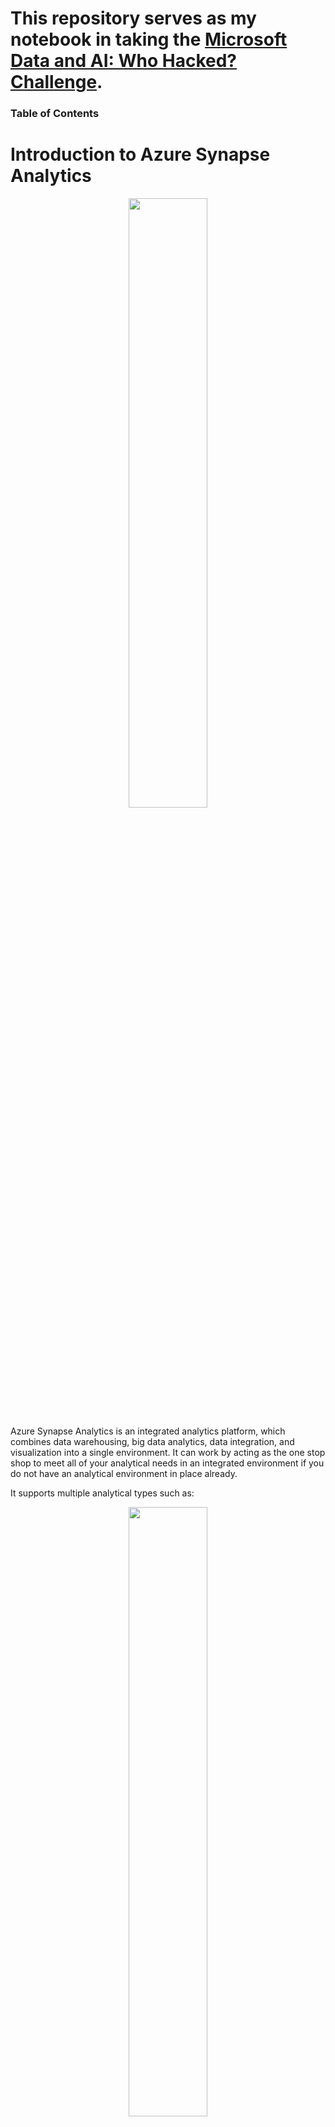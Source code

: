# This repository serves as my notebook in taking the [Microsoft Data and AI: Who Hacked? Challenge](https://docs.microsoft.com/en-us/learn/challenges?id=6e76f1bd-257e-48d5-875b-b6f1e25cf028&WT.mc_id=cloudskillschallenge_6e76f1bd-257e-48d5-875b-b6f1e25cf028).

### Table of Contents

# Introduction to Azure Synapse Analytics
<p align="center" width="100%">
    <img width="50%" src="https://github.com/cedricquitor/ml-ai-notebook/blob/main/images/synapse-overview.png">
</p>

Azure Synapse Analytics is an integrated analytics platform, which combines data warehousing, big data analytics, data integration, and visualization into a single environment. It can work by acting as the one stop shop to meet all of your analytical needs in an integrated environment if you do not have an analytical environment in place already.

It supports multiple analytical types such as:

<p align="center" width="100%">
    <img width="50%" src="https://github.com/cedricquitor/ml-ai-notebook/blob/main/images/types-analytics.png">
</p>

### Descriptive analytics
Descriptive analytics answers the question *“What is happening in my business?”*

Common solution: Create a data warehouse.

Azure Synapse Analytics leverages the dedicated SQL pool capability that enables you to create a persisted data warehouse to perform this type of analysis.

### Diagnostic analytics
Diagnostic analytics deals with answering the question *“Why is it happening?*

Common solution: Explore information in existing data warehouse or a wider search in your data estate to find more data.

You can use the same serverless SQL pool capability within Azure Synapse Analytics that enables you to interactively explore data within a data lake. Serverless SQL pools can quickly enable a user to search for additional data.

### Predictive analytics
Predictive analysis answers the question *“What is likely to happen in the future based on previous trends and patterns?”*

Azure Synapse Spark, an integrated Apache Spark engine, pools can be used with other services such as Azure Machine Learning Services, or Azure Databricks.

### Prescriptive analytics
This type of analytics looks at *executing actions based on real-time or near real-time analysis of data*, using predictive analytics.

Azure Synapse Analytics provides this capability through both Apache Spark, Azure Synapse Link, and by integrating streaming technologies such as Azure Stream Analytics.

Azure Synapse Analytics brings two worlds, serverless and dedicated resources, together with a unified data integration experience to ingest, prepare, manage, and serve data using Azure Synapse Pipelines. In addition, you can visualize the data in the form of dashboards and reports for immediate analysis using Power BI, which is integrated into the service too.

## Apache Spark pool with full support for Scala, Python, SparkSQL, and C#
You can develop big data engineering and machine learning solutions using Apache Spark for Azure Synapse. You can take advantage of the big data computation engine to deal with complex compute transformations that would take too long in a data warehouse. For machine learning workloads, you can use SparkML algorithms and AzureML integration for Apache Spark 2.4 with built-in support for Linux Foundation Delta Lake.

## Data integration with Azure Synapse Pipelines
Azure Synapse Pipelines leverages the capabilities of Azure Data Factory and is the cloud-based ETL and data integration service that allows you to create data-driven workflows for orchestrating data movement and transforming data at scale.

You can create and schedule data-driven workflows with Azure Synapse Pipelines. You can build complex ETL processes that transform data visually with data flows or by using compute services such as Azure Databricks.

## Perform operational analytics with near real-time hybrid transactional and analytical processing with Azure Synapse Link
Azure Synapse Analytics enables you to reach out to operational data using Azure Synapse Link, and is achieved without impacting the performance of the transactional data store. As data changes in the transactional system, the changed data is fed to the analytical store in a Column store format from which Azure Synapse Link can query with no disruption to the source system.

## When to use Azure Synapse Analytics
Across all organizations and industries, the common use cases for Azure Synapse Analytics are identified by the need for:

### Modern data warehousing
This involves the ability to integrate all data, including big data, to reason over data for analytics and reporting purposes from a descriptive analytics perspective, independent of its location or structure.

### Advanced analytics
Enables organizations to perform predictive analytics using both the native features of Azure Synapse Analytics, and integrating with other technologies such as Azure Databricks.

### Data exploration and discovery
The serverless SQL pool functionality provided by Azure Synapse Analytics enables Data Analysts, Data Engineers and Data Scientist alike to explore the data within your data estate. This capability supports data discovery, diagnostic analytics, and exploratory data analysis.

### Real time analytics
Azure Synapse Analytics can capture, store and analyze data in real-time or near-real time with features such as Azure Synapse Link, or through the integration of services such as Azure Stream Analytics and Azure Data Explorer.

### Data integration
Azure Synapse Pipelines enables you to ingest, prepare, model and serve the data to be used by downstream systems. This can be used by components of Azure Synapse Analytics exclusively.

<p align="center" width="100%">
    <img width="50%" src="https://github.com/cedricquitor/ml-ai-notebook/blob/main/images/synapse-only-process.png">
</p>

It can also interact with existing Azure services that you may already have in place for your existing analytical solutions.

<p align="center" width="100%">
    <img width="50%" src="https://github.com/cedricquitor/ml-ai-notebook/blob/main/images/synapse-azure-process.png">
</p>

### Integrated analytics
With the variety of analytics that can be performed on the data at your disposal, putting together the services in a cohesive solution can be a complex operation. Azure Synapse Analytics removes this complexity by integrating the analytics landscape into one service.

# Design a Modern Data Warehouse using Azure Synapse Analytics
## Describe a modern data warehouse
A modern data warehouse lets you bring together all your data at any scale easily, and means you can get insights through analytical dashboards, operational reports, or advanced analytics for all your users.

The pace of change in both the capabilities of technologies, and the elastic nature of cloud services has meant that new opportunities have been presented to evolve the data warehouse to handle modern workloads including:

### Increased volumes of data
Microsoft Azure services have the capability to scale its capacity to meet the demands that an organization faces as its data grows. In traditional on-premises data, scaling on-premises servers is a non-trivial task that involves costs, procurement of additional hardware, as well as potential disruption to the business to meet the demand.

You can auto-scale or scale in one click with Azure. It is pay-as-you go compared to on-premise which requires you to pay upfront cost.

### New varieties of data
Staging data is also simplified using Azure Data Lake Store Gen2, which can store a wide variety of data in its raw format, making the process of ingesting data into a data warehouse much easier.

Traditional data warehouses in the past have had difficulty in handling certain types of data. For example, extrapolating data from sources such as PDF files through to sound files were either too complex or cost prohibitive. The improvements in AI technologies such as Form Recognizer and Speech to Text Cognitive Services means that these types of data sources can now be passed through a cognitive service and outputted in a text-based format that can be stored in the Azure Data Lake Store Gen2, along with the source files themselves.

### Data velocities
Traditional on-premises data warehouses in the main have dealt with the batch movement of data based on a schedule. Some organization may build real-time data warehouse if the business need is compelling and the organization can absorb the cost of the implementation.

## Define a modern data warehouse architecture
When thinking about usage patterns that customers are using today to maximize the value of their data, a modern data warehouse lets you bring together all your data at scale easily, so you get to the insights through analytics dashboards, operational reporting, or advanced analytics for your users.

The process of building a modern data warehouse typically consists of:

- Data Ingestion and Preparation.
- Making the data ready for consumption by analytical tools.
- Providing access to the data, in a shaped format so that it can easily be consumed by data visualization tools.

Prior to the release of Azure Synapse Analytics, this would be achieved in the following way:

### Data ingestion and preparation
At the foundation, customers build a data lake to store all their data and different data types with Azure Data Lake Store Gen2. To ingest data, customers can do so code-free with over 100 data integration connectors with Azure Data Factory. Data Factory empowers customers to do code-free ETL/ELT, including preparation and transformation.

Whether the data is an on-premises data sources, other Azure services, or other cloud services, customers can seamlessly author, monitor, and manage their big data pipelines with a visual environment that is easy to use.

### Making the data ready for consumption by analytical tools
Azure Synapse Analytics implements a data warehouse using a dedicated SQL pool that leverages the Massively Parallel Processing engine that brings together enterprise data warehousing and Big Data analytics.

### Providing access to the data, in a shaped format so that it can easily be consumed by data visualization tools
Power BI enables customers to build visualizations on massive amounts of data and ensures that data insights are available to everyone across their organization. Power BI supports an enormous set of data sources, which can be queried live, or be used to model and ingest for detailed analysis and visualization.

### Defining a modern data warehousing architecture with Azure Synapse Analytics
You can either use Azure Synapse exclusively, which works well for green field projects. But for organizations with existing investments in Azure with Azure Data Factory, Azure Databricks and Power BI, you can take a hybrid approach and combine them with Azure Synapse Analytics. It is also important to understand that you can also use a range of languages to ingest data, clean, transform and serve the data. These languages can include the SQL, Python and Scala language. All of which can be used within Azure Synapse Analytics.

# Use automated machine learning in Azure Machine Learning
## What is machine learning?
It is a technique where you can use data to train a model that predicts unknown information.

For example, suppose Adventure Works Cycles is a business that rents cycles in a city. The business could use historic data to train a model that predicts daily rental demand in order to make sure sufficient staff and cycles are available.

To do this, Adventure Works could create a machine learning model that takes information about a specific day (the day of week, the anticipated weather conditions, and so on) as an input, and predicts the expected number of rentals as an output.

## Azure Machine Learning
Azure Machine Learning is a cloud-based service that helps simplify some of the tasks and reduce the time it takes to prepare data, train a model, and deploy a predictive service. 

## Create an Azure Machine Learning workspace
Azure Machine Learning is a cloud-based platform for building and operating machine learning solutions in Azure. It includes a wide range of features and capabilities that help data scientists prepare data, train models, publish predictive services, and monitor their usage. Most importantly, it helps data scientists increase their efficiency by automating many of the time-consuming tasks associated with training models; and it enables them to use cloud-based compute resources that scale effectively to handle large volumes of data while incurring costs only when actually used.

## Create an Azure Machine Learning workspace
Follow these steps to create a workspace:
1. Sign into the [Azure](https://portal.azure.com/#home) portal using your Microsoft credentials.
2. Select ＋Create a resource, search for Machine Learning, and create a new Azure Machine Learning resource with an Azure Machine Learning plan. Use the following settings:

    - **Subscription:** Your Azure subscription
    - **Resource group:** Create or select a resource group
    - **Workspace name:** Enter a unique name for your workspace
    - **Region:** Select the geographical region closest to you
    - **Storage account:** Note the default new storage account that will be created for your workspace
    - **Key vault:** Note the default new key vault that will be created for your workspace
    - **Application insights:** Note the default new application insights resource that will be created for your workspace
    - **Container registry:** None (one will be created automatically the first time you deploy a model to a container)

3. Select Review + create. Wait for your workspace to be created (it can take a few minutes). Then go to it in the portal.
4. On the Overview page for your workspace, launch Azure Machine Learning studio (or open a new browser tab and navigate to https://ml.azure.com), and sign into Azure Machine Learning studio using your Microsoft account.
5. In Azure Machine Learning studio, toggle the ☰ icon at the top left to view the various pages in the interface. You can use these pages to manage the resources in your workspace.

You can manage your workspace using the Azure portal, but for data scientists and Machine Learning operations engineers, Azure Machine Learning studio provides a more focused user interface for managing workspace resources.

## Create compute resources
At its core, Azure Machine Learning is a platform for training and managing machine learning models, for which you need compute on which to run the training process.

### Create a compute cluster
Compute targets are cloud-based resources on which you can run model training and data exploration processes.

In [Azure Machine Learning studio](https://ml.azure.com/), expand the left pane by selecting the three lines at the top left of the screen. View the Compute page (under Manage). This is where you manage the compute targets for your data science activities. There are four kinds of compute resource you can create:
- **Compute Instances:** Development workstations that data scientists can use to work with data and models.
- **Compute Clusters:** Scalable clusters of virtual machines for on-demand processing of experiment code.
- **Inference Clusters:** Deployment targets for predictive services that use your trained models.
- **Attached Compute:** Links to existing Azure compute resources, such as Virtual Machines or Azure Databricks clusters.

1. Switch to the Compute Clusters tab, and add a new compute cluster with the following settings. You'll use this to train a machine learning model:
- **Location:** Select the same as your workspace. If that location is not listed, choose the one closest to you
- **Virtual Machine tier:** Dedicated
- **Virtual Machine type:** CPU
- **Virtual Machine size:**
    - Choose **Select from all options**
    - Search for and select **Standard_DS11_v2**
- Select **Next**
- **Compute name:** enter a unique name
- **Minimum number of nodes:** 0
- **Maximum number of nodes:** 2
- **Idle seconds before scale down:** 120
- **Enable SSH access:** Unselected
- Select **Create**

## Explore data
Machine learning models must be trained with existing data. In this case, you'll use a dataset of historical bicycle rental details to train a model that predicts the number of bicycle rentals that should be expected on a given day, based on seasonal and meteorological features.

### Create a dataset
In Azure Machine Learning, data for model training and other operations is usually encapsulated in an object called a dataset.

1. View the comma-separated data at https://aka.ms/bike-rentals in your web browser.
2. In [Azure Machine Learning studio](https://ml.azure.com/), expand the left pane by selecting the three lines at the top left of the screen. View the Data page (under Assets). The Data page contains specific data files or tables that you plan to work with in Azure ML. You can create datasets from this page as well.
3. Create a new dataset from web files, using the following settings:
- **Basic Info:**
    - **Web URL:** https://aka.ms/bike-rentals
    - **Name:** bike-rentals
    - **Dataset type:** Tabular
    - **Description:** Bicycle rental data
    - **Skip data validation:** do not select
- **Settings and preview:**
    - **File format:** Delimited
    - **Delimiter:** Comma
    - **Encoding:** UTF-8
    - **Column headers:** Only first file has headers
    - **Skip rows:** None
    - **Dataset contains multi-line data:** do not select
- **Schema:**
    - Include all columns other than **Path**
    - Review the automatically detected types
- **Confirm details:**
    - Do not profile the dataset after creation

4. After the dataset has been created, open it and view the Explore page to see a sample of the data. This data contains historical features and labels for bike rentals.

## Train a machine learning model
The automated machine learning capability in Azure Machine Learning supports supervised machine learning models - in other words, models for which the training data includes known label values. You can use automated machine learning to train models for:
- **Classification** (predicting categories or classes)
- **Regression** (predicting numeric values)
- **Time series forecasting** (predicting numeric values at a future point in time)

### Run an automated machine learning experiment
In Azure Machine Learning, operations that you run are called experiments. Follow the steps to run an experiment that uses automated machine learning to train a regression model that predicts bicycle rentals.

1. In [Azure Machine Learning studio](https://ml.azure.com/), view the Automated ML page (under Author).
2. Create an Automated ML run with the following settings:
- **Select dataset:**
    - **Dataset:** bike-rentals
- **Configure run:**
    - **New experiment name:** mslearn-bike-rental
    - **Target column:** rentals (this is the label that the model is trained to predict)
    - **Select compute cluster:** the compute cluster that you created previously
- **Select task and settings:**
    - **Task type:** Regression (the model predicts a numeric value)

Notice under task type there are settings View additional configuration settings and View Featurization settings. Now configure these settings.
- **Additional configuration settings:**
    - **Primary metric:** Select **Normalized root mean squared error**
    - **Explain best model:** Selected — _this option causes automated machine learning to calculate feature importance for the best model which makes it possible to determine the influence of each feature on the predicted label._
    - **Use all supported models:** Unselected. You'll restrict the experiment to try only a few specific algorithms.
    - **Allowed models:** Select only **RandomForest** and **LightGBM** — normally you'd want to try as many as possible, but each model added increases the time it takes to run the experiment.
    - **Exit criterion:**
        - **Training job time (hours):** 0.5 — _ends the experiment after a maximum of 30 minutes._
        - **Metric score threshold:** 0.085 — _if a model achieves a normalized root mean squared error metric score of 0.085 or less, the experiment ends._
    - **Concurrency:** _do not change_
- **Featurization settings:**
    - **Enable featurization:** Selected — _automatically preprocess the features before training._

Click Next to go to the next selection pane.
- **Optional** Select the validation and test type
    - **Validation type:** Auto
    - **Test dataset (preview):** No test dataset required

3. When you finish submitting the automated ML run details, it starts automatically. Wait for the run status to change from Preparing to Running.
4. When the run status changes to Running, view the Models tab and observe as each possible combination of training algorithm and pre-processing steps is tried and the performance of the resulting model is evaluated. The page automatically refreshes periodically, but you can also select ↻ Refresh. It might take 10 minutes or so before models start to appear, as the cluster nodes must be initialized before training can begin.
5. Wait for the experiment to finish. It might take a while — now might be a good time for a coffee break!

### Review the best model
After the experiment has finished you can review the best performing model. In this case, you used exit criteria to stop the experiment. Thus the "best" model the experiment generated might not be the best possible model, just the best one found within the time allowed for this exercise.

1. On the Details tab of the automated machine learning run, note the best model summary.
2. Select the **Algorithm name** for the best model to view its details.

The best model is identified based on the evaluation metric you specified, _Normalized root mean squared error_.

A technique called _cross-validation_ is used to calculate the evaluation metric. After the model is trained using a portion of the data, the remaining portion is used to iteratively test, or cross-validate, the trained model. The metric is calculated by comparing the predicted value from the test with the actual known value, or label.

The difference between the predicted and actual value, known as the _residuals_, indicates the amount of error in the model. The particular performance metric you used, normalized root mean squared error, is calculated by squaring the errors across all of the test cases, finding the mean of these squares, and then taking the square root. What all of this means is that smaller this value is, the more accurate the model's predictions.

3. Next to the _Normalized root mean squared error value_, select **View all other metrics** to see values of other possible evaluation metrics for a regression model.
4. Select the **Metrics** tab and select the **residuals** and **predicted_true** charts if they are not already selected.

Review the charts which show the performance of the model. The chart compares the predicted values against the true values, and shows the residuals, the differences between predicted and actual values, as a histogram.

The **Predicted vs. True** chart should show a diagonal trend in which the predicted value correlates closely to the true value. The dotted line shows how a perfect model should perform. The closer the line of your model's average predicted value is to the dotted line, the better its performance. A histogram below the line chart shows the distribution of true values.

<p align="center" width="100%">
    <img width="50%" src="https://github.com/cedricquitor/ml-ai-notebook/blob/main/images/predicted-vs-true.png">
</p>

The **Residual Histogram** shows the frequency of residual value ranges. Residuals represent variance between predicted and true values that can't be explained by the model, in other words, errors. You should hope to see the most frequently occurring residual values clustered around zero. You want to small errors with fewer errors at the extreme ends of the scale.

<p align="center" width="100%">
    <img width="50%" src="https://github.com/cedricquitor/ml-ai-notebook/blob/main/images/residual-histogram.png">
</p>

5. Select the **Explanations** tab. Select an explanation ID and then select **Aggregate feature Importance**. This chart shows how much each feature in the dataset influences the label prediction, like this:

<p align="center" width="100%">
    <img width="50%" src="https://github.com/cedricquitor/ml-ai-notebook/blob/main/images/feature-importance.png">
</p>

## Deploy a model as a service
After you've used automated machine learning to train some models, you can deploy the best performing model as a service for client applications to use.

### Deploy a predictive service
In Azure Machine Learning, you can deploy a service as an Azure Container Instances (ACI) or to an Azure Kubernetes Service (AKS) cluster. For production scenarios, an AKS deployment is recommended, for which you must create an inference cluster compute target. In this exercise, you'll use an ACI service, which is a suitable deployment target for testing, and does not require you to create an inference cluster.

1. In [Azure Machine Learning studio](https://ml.azure.com/), on the **Automated ML** page, select the run for your automated machine learning experiment.
2. On the **Details** tab, select the algorithm name for the best model.
3. On the **Model** tab, select the **Deploy** button and use the **Deploy to web service** option to deploy the model with the following settings:
- **Name:** predict-rentals
- **Description:** Predict cycle rentals
- **Compute type:** Azure Container Instance
- **Enable authentication:** Selected
4. Wait for the deployment to start - this may take a few seconds. Then, in the **Model summary** section, observe the **Deploy status** for the **predict-rentals** service, which should be **Running**. Wait for this status to change to **Successful**, which may take some time. You may need to select **↻ Refresh** periodically.
5. In Azure Machine Learning studio, view the **Endpoints** page and select the **predict-rentals** real-time endpoint. Then select the **Consume** tab and note the following information there. If you do not see the **Consume** tab, the deployment is not completely finished - you will need to wait and refresh the page. You would need the information from the **Consume** tab to connect to your deployed service from a client application.
- The REST endpoint for your service
- The primary or secondary key for your service

<p align="center" width="100%">
    <img width="50%" src="https://github.com/cedricquitor/ml-ai-notebook/blob/main/images/endpoints-2.png">
</p>

### Test the deployed service
Now you can test your deployed service.
1. On the **Endpoints** page, open the **predict-rentals** real-time endpoint.
2. When the **predict-rentals** endpoint opens, view the **Test** tab.
3. In the input data pane, replace the template JSON with the following input data:
```
{
  "Inputs": { 
    "data": [
      {
        "day": 1,
        "mnth": 1,   
        "year": 2022,
        "season": 2,
        "holiday": 0,
        "weekday": 1,
        "workingday": 1,
        "weathersit": 2, 
        "temp": 0.3, 
        "atemp": 0.3,
        "hum": 0.3,
        "windspeed": 0.3 
      }
    ]    
  },   
  "GlobalParameters": 1.0
}
```
4. Click on the **Test** button.
5. Review the test results, which include a predicted number of rentals based on the input features. The test pane took the input data and used the model you trained to return the predicted number of rentals.

<p align="center" width="100%">
    <img width="50%" src="https://github.com/cedricquitor/ml-ai-notebook/blob/main/images/workaround-test.png">
</p>

Let's review what you have done. You used a dataset of historical bicycle rental data to train a model. The model predicts the number of bicycle rentals expected on a given day, based on seasonal and meteorological _features_. In this case, the _labels_ are number of bicycle rentals.

### Clean-up
The web service you created is hosted in an _Azure Container Instance_. If you don't intend to experiment with it further, you should delete the endpoint to avoid accruing unnecessary Azure usage.

1. In [Azure Machine Learning studio](https://ml.azure.com/), on the **Endpoints** tab, select the **predict-rentals** endpoint. Then select **Delete (🗑)** and confirm that you want to delete the endpoint.

Deleting the endpoint ensures your subscription won't be charged for the container instance in which it is hosted. You will however be charged a small amount for data storage as long as the Azure Machine Learning workspace exists in your subscription. If you have finished exploring Azure Machine Learning, you can delete the Azure Machine Learning workspace and associated resources. However, if you plan to complete any other labs in this series, you will need to recreate it.

To delete your workspace:
1. In the [Azure portal](https://portal.azure.com/), in the **Resource groups** page, open the resource group you specified when creating your Azure Machine Learning workspace.
2. Click **Delete resource group**, type the resource group name to confirm you want to delete it, and select **Delete**.

# Create a Regression Model with Azure Machine Learning designer
_Regression_ is a form of machine learning that is used to predict a numeric _label_ based on an item's _features_. For example, an automobile sales company might use the characteristics of a car (such as engine size, number of seats, mileage, and so on) to predict its likely selling price. In this case, the characteristics of the car are the features, and the selling price is the label.

_Regression_ is an example of a _supervised_ machine learning technique in which you train a model using data that includes both the features and known values for the label, so that the model learns to _fit_ the feature combinations to the label. Then, after training has been completed, you can use the trained model to predict labels for new items for which the label is unknown.

## Explore data
To train a regression model, you need a dataset that includes historical _features_, characteristics of the entity for which you want to make a prediction. You also need known _label_ values, the numeric value that you want to train a model to predict.

### Create a pipeline
To use the Azure Machine Learning designer, you create a pipeline that you use to train a machine learning model. This pipeline starts with the dataset from which you want to train the model.

1. In [Azure Machine Learning studio](https://ml.azure.com/), expand the left pane by selecting the three lines at the top left of the screen. View the **Designer** page (under **Author**), and select + to create a new pipeline.
2. At the top right-hand side of the screen, select **Settings**. If the **Settings** pane is not visible, select the **⚙** icon next to the pipeline name at the top.
3. In **Settings**, you must specify a compute target on which to run the pipeline. Under **Select compute type**, select **Compute cluster**. Then under **Select Azure ML compute-type**, select the compute cluster you created previously.
4. In **Settings**, under **Draft Details**, change the draft name (**Pipeline-Created-on-date**) to **Auto Price Training**.
5. Select the close icon on the top right of the **Settings** pane to close the pane.

### Add and explore a dataset
In this module, you train a regression model that predicts the price of an automobile based on its characteristics. Azure Machine Learning includes a sample dataset that you can use for this model.

1. Next to the pipeline name on the left, select the button >> to expand the panel if it is not already expanded. The panel should open by default to the **Asset Library** pane, indicated by the books icon at the top of the panel. Note that there is a search bar to locate assets. Below the **Tags** and **Filter** buttons, there are two icons next to each other. Hover your mouse over the first cylinder icon (on the left) to see that it represents **Data Assets**. Hover your mouse over the second chart icon (on the right) to see that it represents **Components**.

<p align="center" width="100%">
    <img width="50%" src="https://github.com/cedricquitor/ml-ai-notebook/blob/main/images/designer-asset-library-data.png">
</p>

2. Click on the cylinder icon for **Data Assets**. Drag the **Automobile price data (Raw)** dataset onto the canvas.
3. Right-click (Ctrl+click on a Mac) the **Automobile price data (Raw)** dataset on the canvas, and on the **Outputs** menu, click **Dataset output** on the _Preview data_ graph icon.
4. Review the schema of the data. Note that you can see the distributions of the various columns as histograms.
5. Scroll to the right of the dataset until you see the **Price** column, which is the label that your model predicts.
6. Select the column header for the **price** column and view the details that are displayed in the pane to the right. These include various statistics for the column values, and a histogram with the distribution of the column values.
7. Scroll back to the left and select the **normalized-losses** column header. Then review the statistics for this column. Note there are quite a few missing values in this column. Missing values limit the column's usefulness for predicting the **price** label so you might want to exclude it from training.
8. View the statistics for the **bore**, **stroke**, and **horsepower** columns. Note the number of missing values. These columns have fewer missing values than **normalized-losses**, so they might still be useful in predicting **price** once you exclude the rows where the values are missing from training.
9. Compare the values in the **stroke**, **peak-rpm**, and **city-mpg** columns. These columns are all measured in different scales, and it is possible that the larger values for **peak-rpm** might bias the training algorithm and create an over-dependency on this column compared to columns with lower values, such as **stroke**. Typically, data scientists mitigate this possible bias by _normalizing_ the numeric columns so they're on the similar scales.
10. Close the **Automobile price data (Raw) result visualization** window so that you can see the dataset on the canvas like this:

<p align="center" width="100%">
    <img width="50%" src="https://github.com/cedricquitor/ml-ai-notebook/blob/main/images/dataset.png">
</p>

### Add data transformations
You typically apply data transformations to prepare the data for modeling. In the case of the automobile price data, you add transformations to address the issues you identified when you explored the data.

1. In the **Asset Library** pane on the left, click on the squares icon to access **Components**, which contain a wide range of modules you can use for data transformation and model training. You can also use the search bar to quickly locate modules.

<p align="center" width="100%">
    <img width="50%" src="https://github.com/cedricquitor/ml-ai-notebook/blob/main/images/designer-asset-library-components.png">
</p>

2. Find the **Select Columns in Dataset** module and drag it to the canvas, below the **Automobile price data (Raw)** module. Then connect the output at the bottom of the **Automobile price data (Raw)** module to the input at the top of the **Select Columns in Dataset** module, like this:

<p align="center" width="100%">
    <img width="50%" src="https://github.com/cedricquitor/ml-ai-notebook/blob/main/images/dataset-select-columns.png">
</p>

3. Select the **Select Columns in Dataset** module, and in its **Settings** pane on the right, select **Edit column**. Then in the **Select columns** window, select **By name** and use the + links to add all columns other than **normalized-losses**, like this:

<p align="center" width="100%">
    <img width="50%" src="https://github.com/cedricquitor/ml-ai-notebook/blob/main/images/select-columns.png">
</p>

In the rest of this exercise, you go through steps to create a pipeline that looks like this:

<p align="center" width="100%">
    <img width="50%" src="https://github.com/cedricquitor/ml-ai-notebook/blob/main/images/data-transforms.png">
</p>

4. Find a **Clean Missing Data** module and place it under the **Select Columns in Dataset** module on the canvas. Then connect the output from the **Select Columns in Dataset** module to the input of the **Clean Missing Data** module.
5. Select the **Clean Missing Data** module, and in the settings pane on the right, click **Edit column**. Then in the **Select columns** window, select **With rules**, in the **Include** list select **Column names**, in the box of column names enter **bore**, **stroke**, and **horsepower** like this:

<p align="center" width="100%">
    <img width="50%" src="https://github.com/cedricquitor/ml-ai-notebook/blob/main/images/clean-missing-values.png">
</p>

6. With the **Clean Missing Data** module still selected, in the settings pane, set the following configuration settings:
- **Minimum missing value ratio:** 0.0
- **Maximum missing value ratio:** 1.0
- **Cleaning mode:** Remove entire row

7. Find a **Normalize Data** module and drag it to the canvas, below the **Clean Missing Data** module. Then connect the left-most output from the **Clean Missing Data** module to the input of the **Normalize Data** module.
8. Select the **Normalize Data** module and view its settings. Note that it requires you to specify the transformation method and the columns to be transformed. Then, set the transformation to **MinMax**. Apply a rule to edit the columns to include the following 

**Column names:**
- **symboling**
- **wheel-base**
- **length**
- **width**
- **height**
- **curb-weight**
- **engine-size**
- **bore**
- **stroke**
- **compression-ratio**
- **horsepower**
- **peak-rpm**
- **city-mpg**
- **highway-mpg**

<p align="center" width="100%">
    <img width="50%" src="https://github.com/cedricquitor/ml-ai-notebook/blob/main/images/normalize-rules.png">
</p>

### Run the pipeline
To apply your data transformations, you must run the pipeline as an experiment.

1. Ensure that your pipeline looks similar to this image:

<p align="center" width="100%">
    <img width="50%" src="https://github.com/cedricquitor/ml-ai-notebook/blob/main/images/data-transforms.png">
</p>

2. Select **Submit**, and run the pipeline as a new experiment named **mslearn-auto-training** on your compute cluster.
3. Wait for the run to finish, which might take 5 minutes or more.

<p align="center" width="100%">
    <img width="50%" src="https://github.com/cedricquitor/ml-ai-notebook/blob/main/images/completed-job.png">
</p>

Notice that the left hand panel is now on the **Submitted Jobs** pane. You will know when the run is complete because the status of the job will change to **Complete**.

4. When the run has completed, click on **Job Details**. You will be taken to another window which will show the modules like this:

<p align="center" width="100%">
    <img width="50%" src="https://github.com/cedricquitor/ml-ai-notebook/blob/main/images/normalize-complete.png">
</p>

### View the transformed data
The dataset is now prepared for model training.

1. Select the completed **Normalize Data** module, and in its **Settings** pane on the right, on the **Outputs + logs** tab, select the **Preview data** icon for the **Transformed dataset**.
2. View the data. Note that the **normalized-losses** column has been removed, all rows contain data for **bore**, **stroke**, and **horsepower**, and the numeric columns you selected have been normalized to a common scale.
3. Close the normalized data result visualization.

## Create and run a training pipeline
